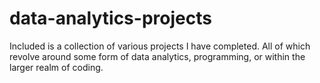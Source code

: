 # data-analytics-projects
Included is a collection of various projects I have completed. All of which revolve around some form of data analytics, programming, or within the larger realm of coding. 
